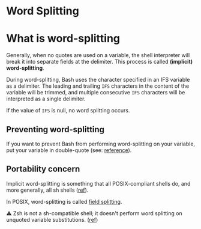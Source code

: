 

# Word Splitting

# What is word-splitting

Generally, when no quotes are used on a variable, the shell interpreter will break it into separate fields at the delimiter. This process is called **(implicit) word-splitting**.

During word-splitting, Bash uses the character specified in an IFS variable as a delimiter. The leading and trailing `IFS` characters in the content of the variable will be trimmed, and multiple consecutive `IFS` characters will be interpreted as a single delimiter.

If the value of `IFS` is null, no word splitting occurs.


## Preventing word-splitting

If you want to prevent Bash from performing word-splitting on your variable, put your variable in double-quote (see: [reference](https://unix.stackexchange.com/questions/131766/why-does-my-shell-script-choke-on-whitespace-or-other-special-characters)).


## Portability concern

Implicit word-splitting is something that all POSIX-compliant shells do, and more generally, all sh shells ([ref](https://unix.stackexchange.com/a/419223/62821)).

In POSIX, word-splitting is called [field splitting](https://pubs.opengroup.org/onlinepubs/009695399/utilities/xcu_chap02.html#tag_02_06_05). 

:warning: Zsh is not a sh-compatible shell; it doesn't perform word splitting on unquoted variable substitutions. ([ref](https://unix.stackexchange.com/a/419223/62821))
